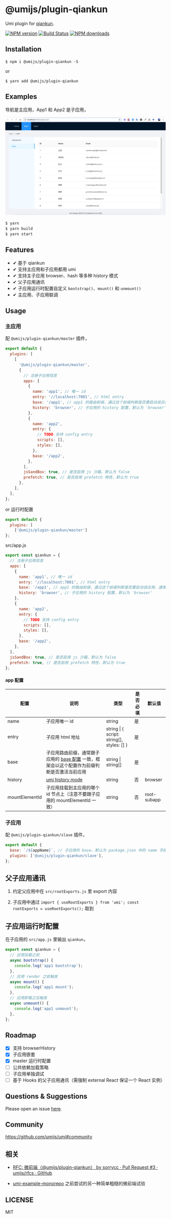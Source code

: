 # @umijs/plugin-qiankun

Umi plugin for [qiankun](https://github.com/umijs/qiankun).

[![NPM version](https://img.shields.io/npm/v/@umijs/plugin-qiankun.svg?style=flat)](https://npmjs.org/package/@umijs/plugin-qiankun)
[![Build Status](https://img.shields.io/travis/umijs/umi-plugin-qiankun.svg?style=flat)](https://travis-ci.org/umijs/umi-plugin-qiankun)
[![NPM downloads](http://img.shields.io/npm/dm/@umijs/plugin-qiankun.svg?style=flat)](https://npmjs.org/package/@umijs/plugin-qiankun)

## Installation

```shell
$ npm i @umijs/plugin-qiankun -S
```

or

```shell
$ yarn add @umijs/plugin-qiankun
```

## Examples

导航是主应用，App1 和 App2 是子应用，

![](readme/app.jpg)

```bash
$ yarn
$ yarn build
$ yarn start
```

## Features

- ✔︎ 基于 qiankun
- ✔︎ 支持主应用和子应用都用 umi
- ✔︎ 支持主子应用 browser、hash 等多种 history 模式
- ✔︎ 父子应用通讯
- ✔︎ 子应用运行时配置自定义 `bootstrap()`、`mount()` 和 `unmount()`
- ✔︎ 主应用、子应用联调

## Usage

### 主应用

配 `@umijs/plugin-qiankun/master` 插件，

```js
export default {
  plugins: [
    [
      '@umijs/plugin-qiankun/master',
      {
        // 注册子应用信息
        apps: [
          {
            name: 'app1', // 唯一 id
            entry: '//localhost:7001', // html entry
            base: '/app1', // app1 的路由前缀，通过这个前缀判断是否要启动该应用，通常跟子应用的 base 保持一致
            history: 'browser', // 子应用的 history 配置，默认为 'browser'
          },
          {
            name: 'app2',
            entry: {
              // TODO 支持 config entry
              scripts: [],
              styles: [],
            },
            base: '/app2',
          },
        ],
        jsSandBox: true, // 是否启用 js 沙箱，默认为 false
        prefetch: true, // 是否启用 prefetch 特性，默认为 true
      },
    ],
  ],
};
```

or 运行时配置

```js
export default {
  plugins: [
    ['@umijs/plugin-qiankun/master']
};
```

src/app.js

```js
export const qiankun = {
  // 注册子应用信息
  apps: [
    {
      name: 'app1', // 唯一 id
      entry: '//localhost:7001', // html entry
      base: '/app1', // app1 的路由前缀，通过这个前缀判断是否要启动该应用，通常跟子应用的 base 保持一致
      history: 'browser', // 子应用的 history 配置，默认为 'browser'
    },
    {
      name: 'app2',
      entry: {
        // TODO 支持 config entry
        scripts: [],
        styles: [],
      },
      base: '/app2',
    },
  ],
  jsSandBox: true, // 是否启用 js 沙箱，默认为 false
  prefetch: true, // 是否启用 prefetch 特性，默认为 true
};
```

#### app 配置

| 配置           | 说明                                                                                                                          | 类型                                       | 是否必填 | 默认值      |
| -------------- | ----------------------------------------------------------------------------------------------------------------------------- | ------------------------------------------ | -------- | ----------- |
| name           | 子应用唯一 id                                                                                                                 | string                                     | 是       |             |
| entry          | 子应用 html 地址                                                                                                              | string \| { script: string[], styles: [] } | 是       |             |
| base           | 子应用路由前缀，通常跟子应用的 [base 配置](https://umijs.org/config/#base) 一致，框架会以这个配置作为前缀判断是否激活当前应用 | string \| string[]                         | 是       |             |
| history        | [umi history mode](https://umijs.org/config/#history)                                                                         | string                                     | 否       | browser     |
| mountElementId | 子应用挂载到主应用的哪个 id 节点上（注意不要跟子应用的 mountElementId 一致）                                                  | string                                     | 否       | root-subapp |

### 子应用

配 `@umijs/plugin-qiankun/slave` 插件，

```js
export default {
  base: `/${appName}`, // 子应用的 base，默认为 package.json 中的 name 字段
  plugins: ['@umijs/plugin-qiankun/slave'],
};
```

## 父子应用通讯

1. 约定父应用中在 `src/rootExports.js` 里 export 内容

2. 子应用中通过 `import { useRootExports } from 'umi'; const rootExports = useRootExports();` 取到

## 子应用运行时配置

在子应用的 `src/app.js` 里输出 `qiankun`，

```js
export const qiankun = {
  // 应用加载之前
  async bootstrap() {
    console.log('app1 bootstrap');
  },
  // 应用 render 之前触发
  async mount() {
    console.log('app1 mount');
  },
  // 应用卸载之后触发
  async unmount() {
    console.log('app1 unmount');
  },
};
```

## Roadmap

- [x] 支持 browserHistory
- [x] 子应用嵌套
- [x] master 运行时配置
- [ ] 公共依赖加载策略
- [ ] 子应用单独调试
- [ ] 基于 Hooks 的父子应用通讯（需强制 external React 保证一个 React 实例）

## Questions & Suggestions

Please open an issue [here](https://github.com/umijs/umi/issues?q=is%3Aissue+is%3Aopen+sort%3Aupdated-desc).

## Community

https://github.com/umijs/umi#community

## 相关

- [RFC: 微前端（@umijs/plugin-qiankun） by sorrycc · Pull Request #3 · umijs/rfcs · GitHub](https://github.com/umijs/rfcs/pull/3)

- [umi-example-monorepo](https://github.com/umijs/umi-example-monorepo) 之前尝试的另一种简单粗糙的微前端试验

## LICENSE

MIT
